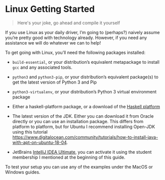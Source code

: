 # Linux Getting Started
> Here's your joke, go ahead and compile it yourself

If you use Linux as your daily driver, I’m going to (perhaps?) naively assume you’re pretty good with technology 
already. However, if you need any assistance we will do whatever we can to help!

To get going with Linux, you’ll need the following packages installed:
* `build-essential`, or your distribution’s equivalent metapackage to install `gcc` and any associated tools.

* `python3` and `python3-pip`, or your distribution’s equivalent package(s) to get the latest version of Python 3 and 
Pip

* `python3-virtualenv`, or your distribution’s Python 3 virtual environment package

* Either a haskell-platform package, or a download of the 
[Haskell platform](https://www.haskell.org/platform/linux.html) 

* The latest version of the JDK. Either you can download it from Oracle directly or you can use an 
installation package. This differs from platform to platform, but for Ubuntu I recommend installing Open-JDK using this
tutorial https://www.digitalocean.com/community/tutorials/how-to-install-java-with-apt-on-ubuntu-18-04.

* JetBrains [IntelliJ IDEA Ultimate](https://www.jetbrains.com/idea/download/#section=linux), you can activate it 
using the student membership I mentioned at the beginning of this guide.

To test your setup you can use any of the examples under the MacOS or Windows guides.
